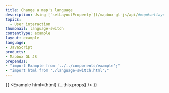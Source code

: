 ```yaml
---
title: Change a map's language
description: Using [`setLayoutProperty`](/mapbox-gl-js/api/#map#setlayoutproperty) to switch languages dynamically. For a more complete solution see the [mapbox-gl-language](https://github.com/mapbox/mapbox-gl-language/) plugin.
topics:
  - User interaction
thumbnail: language-switch
contentType: example
layout: example
language:
- JavaScript
products:
- Mapbox GL JS
prependJs:
- "import Example from '../../components/example';"
- "import html from './language-switch.html';"
---
```


{{ <Example html={html} {...this.props} /> }}
